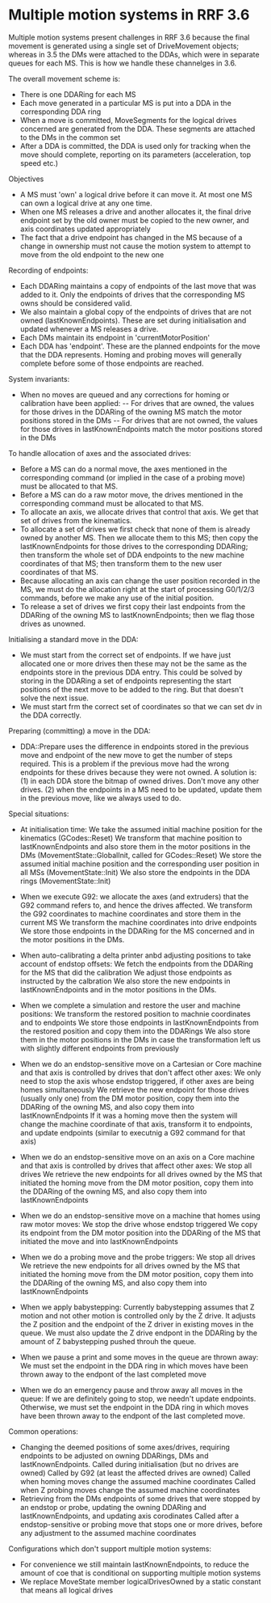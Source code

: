 Multiple motion systems in RRF 3.6
==================================

Multiple motion systems present challenges in RRF 3.6 because the final movement is generated using a single set of DriveMovement objects;
whereas in 3.5 the DMs were attached to the DDAs, which were in separate queues for each MS. This is how we handle these channelges in 3.6.

The overall movement scheme is:
- There is one DDARing for each MS
- Each move generated in a particular MS is put into a DDA in the corresponding DDA ring
- When a move is committed, MoveSegments for the logical drives concerned are generated from the DDA. These segments are attached to the DMs in the common set
- After a DDA is committed, the DDA is used only for tracking when the move should complete, reporting on its parameters (acceleration, top speed etc.)

Objectives
- A MS must 'own' a logical drive before it can move it. At most one MS can own a logical drive at any one time.
- When one MS releases a drive and another allocates it, the final drive endpoint set by the old owner must be copied to the new owner, and axis coordinates updated appropriately
- The fact that a drive endpoint has changed in the MS because of a change in ownership must not cause the motion system to attempt to move from the old endpoint to the new one

Recording of endpoints:
- Each DDARing maintains a copy of endpoints of the last move that was added to it. Only the endpoints of drives that the corresponding MS owns should be considered valid.
- We also maintain a global copy of the endpoints of drives that are not owned (lastKnownEndpoints). These are set during initialisation and updated whenever a MS releases a drive.
- Each DMs maintain its endpoint in 'currentMotorPosition'
- Each DDA has 'endpoint'. These are the planned endpoints for the move that the DDA represents. Homing and probing moves will generally complete before some of those endpoints are reached.

System invariants:
- When no moves are queued and any corrections for homing or calibration have been applied:
-- For drives that are owned, the values for those drives in the DDARing of the owning MS match the motor positions stored in the DMs
-- For drives that are not owned, the values for those drives in lastKnownEndpoints match the motor positions stored in the DMs

To handle allocation of axes and the associated drives:
- Before a MS can do a normal move, the axes mentioned in the corresponding command (or implied in the case of a probing move) must be allocated to that MS.
- Before a MS can do a raw motor move, the drives mentioned in the corresponding command must be allocated to that MS.
- To allocate an axis, we allocate drives that control that axis. We get that set of drives from the kinematics.
- To allocate a set of drives we first check that none of them is already owned by another MS. Then we allocate them to this MS; then copy the lastKnownEndpoints for those drives to the corresponding DDARing;
   then transform the whole set of DDA endpoints to the new machine coordinates of that MS; then transform them to the new user coordinates of that MS.
- Because allocating an axis can change the user position recorded in the MS, we must do the allocation right at the start of processing G0/1/2/3 commands, before we make any use of the initial position.
- To release a set of drives we first copy their last endpoints from the DDARing of the owning MS to lastKnownEndpoints; then we flag those drives as unowned.

Initialising a standard move in the DDA:
- We must start from the correct set of endpoints. If we have just allocated one or more drives then these may not be the same as the endpoints store in the previous DDA entry.
  This could be solved by storing in the DDARing a set of endpoints representing the start positions of the next move to be added to the ring.
   But that doesn't solve the next issue.
- We must start frm the correct set of coordinates so that we can set dv in the DDA correctly.

Preparing (committing) a move in the DDA:
- DDA::Prepare uses the difference in endpoints stored in the previous move and endpoint of the new move to get the number of steps required.
   This is a problem if the previous move had the wrong endpoints for these drives because they were not owned.
   A solution is: (1) in each DDA store the bitmap of owned drives. Don't move any other drives. (2) when the endpoints in a MS need to be updated, update them in the previous move, like we always used to do.

Special situations:
- At initialisation time: 
   We take the assumed initial machine position for the kinematics (GCodes::Reset)
   We transform that machine position to lastKnownEndpoints and also store them in the motor positions in the DMs (MovementState::GlobalInit, called for GCodes::Reset)
   We store the assumed initial machine position and the corresponding user position in all MSs (MovementState::Init)
   We also store the endpoints in the DDA rings (MovementState::Init)

- When we execute G92: we allocate the axes (and extruders) that the G92 command refers to, and hence the drives affected.
   We transform the G92 coordinates to machine coordinates and store them in the current MS
   We transform the machine coordinates into drive endpoints
   We store those endpoints in the DDARing for the MS concerned and in the motor positions in the DMs.

- When auto-calibrating a delta printer anbd adjusting positions to take account of endstop offsets:
   We fetch the endpoints from the DDARing for the MS that did the calibration
   We adjust those endpoints as instructed by the calbration
   We also store the new endpoints in lastKnownEndpoints and in the motor positions in the DMs.

- When we complete a simulation and restore the user and machine positions:
   We transform the restored position to machnie coordinates and to endpoints
   We store those endpoints in lastKnownEndpoints from the restored position and copy them into the DDARings
   We also store them in the motor positions in the DMs in case the transformation left us with slightly different endpoints from previously

- When we do an endstop-sensitive move on a Cartesian or Core machine and that axis is controlled by drives that don't affect other axes:
   We only need to stop the axis whose endstop triggered, if other axes are being homes simultaneously
   We retrieve the new endpoint for those drives (usually only one) from the DM motor position, copy them into the DDARing of the owning MS, and also copy them into lastKnownEndpoints
   If it was a homing move then the system will change the machine coordinate of that axis, transform it to endpoints, and update endpoints (similar to executnig a G92 command for that axis)

- When we do an endstop-sensitive move on an axis on a Core machine and that axis is controlled by drives that affect other axes:
   We stop all drives
   We retrieve the new endpoints for all drives owned by the MS that initiated the homing move from the DM motor position, copy them into the DDARing of the owning MS, and also copy them into lastKnownEndpoints

- When we do an endstop-sensitive move on a machine that homes using raw motor moves:
   We stop the drive whose endstop triggered 
   We copy its endpoint from the DM motor position into the DDARing of the MS that initiated the move and into lastKnownEndpoints

- When we do a probing move and the probe triggers:
   We stop all drives
   We retrieve the new endpoints for all drives owned by the MS that initiated the homing move from the DM motor position, copy them into the DDARing of the owning MS, and also copy them into lastKnownEndpoints

- When we apply babystepping:
   Currently babystepping assumes that Z motion and not other motion is controlled only by the Z drive. It adjusts the Z position and the endpoint of the Z driver in existing moves in the queue.
   We must also update the Z drive endpont in the DDARing by the amount of Z babystepping pushed throuh the queue.

- When we pause a print and some moves in the queue are thrown away:
   We must set the endpoint in the DDA ring in which moves have been thrown away to the endpont of the last completed move

- When we do an emergency pause and throw away all moves in the queue:
   If we are definitely going to stop, we needn't update endpoints. Otherwise, we must set the endpoint in the DDA ring in which moves have been thrown away to the endpont of the last completed move.

Common operations:
- Changing the deemed positions of some axes/drives, requiring endpoints to be adjusted on owning DDARings, DMs and lastKnownEndpoints.
   Called during initialisation (but no drives are owned)
   Called by G92 (at least the affected drives are owned)
   Called when homing moves change the assumed machine coordinates
   Called when Z probing moves change the assumed machine coordinates
- Retrieving from the DMs endpoints of some drives that were stopped by an endstop or probe, updating the owning DDARing and lastKnownEndpoints, and updating axis corodinates
   Called after a endstop-sensitive or probing move that stops one or more drives, before any adjustment to the assumed machine coordinates
 
Configurations which don't support multiple motion systems:
- For convenience we still maintain lastKnownEndpoints, to reduce the amount of coe that is conditional on supporting multiple motion systems
- We replace MoveState member logicalDrivesOwned by a static constant that means all logical drives